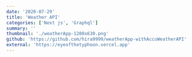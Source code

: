```yaml
---
date: '2020-07-29'
title: 'Weather API'
categories: ['Next js', 'Graphql']
summary: ''
thumbnail: './weatherApp-1200x630.png'
github: 'https://github.com/hira9999/weatherApp-withAccuWeatherAPI'
external: 'https://eyeofthetyphoon.vercel.app'
---
```

